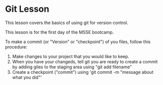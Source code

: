 # Git Lesson

This lesson covers the basics of using git for version control.

This lesson is for the first day of the MSSE bootcamp.

To make a commit (or "Version" or "checkpoint") of you files,
follow this procedure:

1. Make changes to your project that you would like to keep.
2. When you have your changeds, tell git you are ready to create a commit by adding giles to the staging area using "git add filename"
3. Create a checkpoint ("commit") using 'git commit -m "message about what you did"'